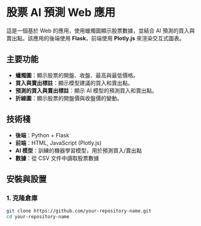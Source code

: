 # 股票 AI 預測 Web 應用

這是一個基於 Web 的應用，使用蠟燭圖顯示股票數據，並結合 AI 預測的買入與賣出點。該應用的後端使用 **Flask**，前端使用 **Plotly.js** 來渲染交互式圖表。

## 主要功能

- **蠟燭圖**：顯示股票的開盤、收盤、最高與最低價格。
- **買入與賣出標註**：顯示模型建議的買入和賣出點。
- **預測的買入與賣出標註**：顯示 AI 模型的預測買入和賣出點。
- **折線圖**：顯示股票的開盤價與收盤價的變動。

## 技術棧

- **後端**：Python + Flask
- **前端**：HTML, JavaScript (Plotly.js)
- **AI 模型**：訓練的機器學習模型，用於預測買入/賣出點
- **數據**：從 CSV 文件中讀取股票數據

## 安裝與設置

### 1. 克隆倉庫

```bash
git clone https://github.com/your-repository-name.git
cd your-repository-name
